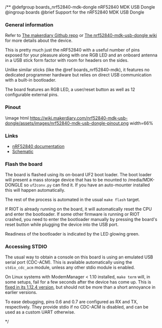 /**
@defgroup    boards_nrf52840-mdk-dongle nRF52840 MDK USB Dongle
@ingroup     boards
@brief       Support for the nRF52840 MDK USB Dongle

### General information

Refer to [The makerdiary Github repo](https://github.com/makerdiary/nrf52840-mdk-usb-dongle)
or [The nrf52840-mdk-usb-dongle wiki](https://wiki.makerdiary.com/nrf52840-mdk-usb-dongle/)
for more details about the device.

This is pretty much just the nRF52840 with a useful number of pins exposed for
your pleasure along with one RGB LED and an onboard antenna in a USB stick form
factor with room for headers on the sides.

Unlike similar sticks (like the @ref boards_nrf52840-mdk), it features no
dedicated programmer hardware but relies on direct USB communication with a
built-in bootloader.

The board features an RGB LED, a user/reset button as well as 12 configurable external pins.

### Pinout

\image html https://wiki.makerdiary.com/nrf52840-mdk-usb-dongle/assets/images/nrf52840-mdk-usb-dongle-pinout.png width=66%

### Links

- [nRF52840 documentation](https://infocenter.nordicsemi.com/topic/struct_nrf52/struct/nrf52840.html)
- [Schematic](https://wiki.makerdiary.com/nrf52840-mdk-usb-dongle/hardware/nrf52840-mdk-usb-dongle-sch_v1_0.pdf)

### Flash the board

The board is flashed using its on-board UF2 boot loader.
The boot loader will present a mass storage device that has to be mounted to /media/MDK-DONGLE so
`uf2conv.py` can find it. If you have an auto-mounter installed this will happen automatically.

The rest of the process is automated in the usual `make flash` target.

If RIOT is already running on the board, it will automatically reset the CPU and enter
the bootloader.
If some other firmware is running or RIOT crashed, you need to enter the bootloader
manually by pressing the board's reset button while plugging the device into the USB port.

Readiness of the bootloader is indicated by the LED glowing green.

### Accessing STDIO

The usual way to obtain a console on this board is using an emulated USB serial port (CDC-ACM).
This is available automatically using the `stdio_cdc_acm` module,
unless any other stdio module is enabled.

On Linux systems with ModemManager < 1.10 installed,
`make term` will, in some setups, fail for a few seconds after the device has come up.
This is [fixed in its 1.12.4 version](https://gitlab.freedesktop.org/mobile-broadband/ModemManager/issues/164),
but should not be more than a short annoyance in earlier versions.

To ease debugging,
pins 0.6 and 0.7 are configured as RX and TX, respectively.
They provide stdio if no CDC-ACM is disabled,
and can be used as a custom UART otherwise.

 */
